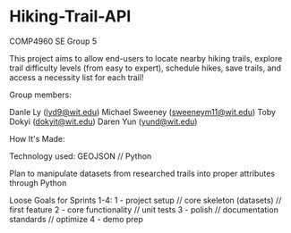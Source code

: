 # Hiking-Trail-API
COMP4960 SE Group 5

This project aims to allow end-users to locate nearby hiking trails, explore trail difficulty levels (from easy to expert), schedule hikes, save trails, and access a necessity list for each trail!

Group members:

Danle Ly (lyd9@wit.edu)
Michael Sweeney (sweeneym11@wit.edu)
Toby Dokyi (dokyit@wit.edu)
Daren Yun (yund@wit.edu)

How It's Made:

Technology used: GEOJSON // Python

Plan to manipulate datasets from researched trails into proper attributes through Python

Loose Goals for Sprints 1-4:
1 - project setup // core skeleton (datasets) // first feature
2 - core functionality // unit tests
3 - polish // documentation standards // optimize
4 - demo prep
